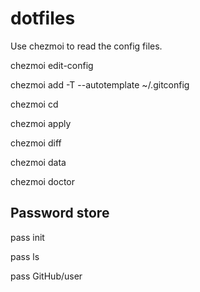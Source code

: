 # dotfiles

Use chezmoi to read the config files.

chezmoi edit-config

chezmoi add -T --autotemplate ~/.gitconfig

chezmoi cd

chezmoi apply

chezmoi diff

chezmoi data

chezmoi doctor


## Password store

pass init <emailadress gpg>

pass ls

pass GitHub/user



